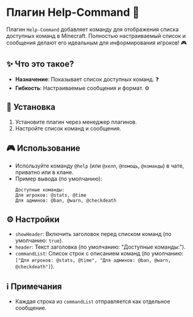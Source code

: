 # Плагин Help-Command 📜

Плагин `Help-Command` добавляет команду для отображения списка доступных команд в Minecraft. Полностью настраиваемый список и сообщения делают его идеальным для информирования игроков! 🎮

## ✨ Что это такое?
- **Назначение**: Показывает список доступных команд. ❓
- **Гибкость**: Настраиваемые сообщения и формат. ⚙️

## 🚀 Установка
1. Установите плагин через менеджер плагинов.
2. Настройте список команд и сообщения.

## 🎮 Использование
- Используйте команду `@help` (или `@хелп`, `@помощь`, `@команды`) в чате, приватно или в клане.
- Пример вывода (по умолчанию):
  ```
  Доступные команды:
  Для игроков: @stats, @time
  Для админов: @ban, @warn, @checkdeath
  ```

## ⚙️ Настройки
- `showHeader`: Включить заголовок перед списком команд (по умолчанию: `true`).
- `header`: Текст заголовка (по умолчанию: "Доступные команды:").
- `commandList`: Список строк с описанием команд (по умолчанию: `["Для игроков: @stats, @time", "Для админов: @ban, @warn, @checkdeath"]`).

## ℹ️ Примечания
- Каждая строка из `commandList` отправляется как отдельное сообщение.
